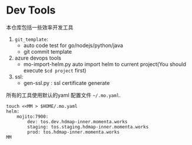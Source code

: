 # Dev Tools
本仓库包括一些效率开发工具

1. `git_template`:
    - auto code test for go/nodejs/python/java
    - git commit template
2. azure devops tools
    - mo-import-helm.py 
        auto import helm to current project(You should execute `$cd project` first)
3. ssl: 
    - gen-ssl.py : ssl certificate generate

所有的工具使用默认的yaml 配置文件 `~/.mo.yaml`.

    touch <<MM > $HOME/.mo.yaml
    helm:
        mojito:7900:
            dev: tos.dev.hdmap-inner.momenta.works
            staging: tos.staging.hdmap-inner.momenta.works
            prod: tos.hdmap-inner.momenta.works
    MM
